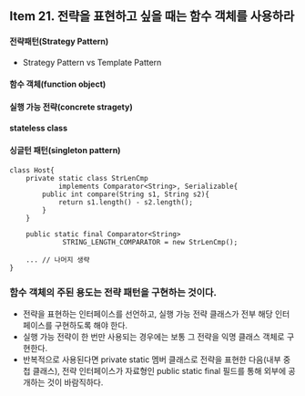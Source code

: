## Item 21. 전략을 표현하고 싶을 때는 함수 객체를 사용하라

#### 전략패턴(Strategy Pattern)

* Strategy Pattern vs Template Pattern

#### 함수 객체(function object)
#### 실행 가능 전략(concrete stragety)
#### stateless class 
#### 싱글턴 패턴(singleton pattern)

```
class Host{
    private static class StrLenCmp 
            implements Comparator<String>, Serializable{
        public int compare(String s1, String s2){
            return s1.length() - s2.length();
        }
    }

    public static final Comparator<String>
             STRING_LENGTH_COMPARATOR = new StrLenCmp();

    ... // 나머지 생략
}

```

### 함수 객체의 주된 용도는 전략 패턴을 구현하는 것이다. 
* 전략을 표현하는 인터페이스를 선언하고, 실행 가능 전략 클래스가 전부 해당 인터페이스를 구현하도록 해야 한다. 
* 실행 가능 전략이 한 번만 사용되는 경우에는 보통 그 전략을 익명 클래스 객체로 구현한다. 
* 반복적으로 사용된다면 private static 멤버 클래스로 전략을 표현한 다음(내부 중첩 클래스),
  전략 인터페이스가 자료형인 public static final 필드를 통해 외부에 공개하는 것이 바람직하다.






